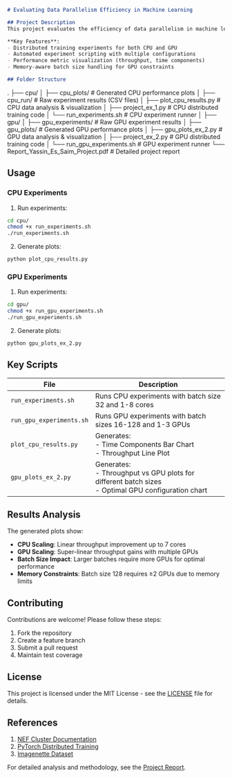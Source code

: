 
```markdown
# Evaluating Data Parallelism Efficiency in Machine Learning

## Project Description
This project evaluates the efficiency of data parallelism in machine learning workflows using CPU and GPU clusters. It measures the impact of different configurations (number of cores/GPUs, batch sizes) on training time and throughput using the DenseNet121 model and Imagenette dataset.

**Key Features**:
- Distributed training experiments for both CPU and GPU
- Automated experiment scripting with multiple configurations
- Performance metric visualization (throughput, time components)
- Memory-aware batch size handling for GPU constraints

## Folder Structure
```
.
├── cpu/
│   ├── cpu_plots/            # Generated CPU performance plots
│   ├── cpu_run/              # Raw experiment results (CSV files)
│   ├── plot_cpu_results.py   # CPU data analysis & visualization
│   ├── project_ex_1.py       # CPU distributed training code
│   └── run_experiments.sh    # CPU experiment runner
│
├── gpu/
│   ├── gpu_experiments/      # Raw GPU experiment results
│   ├── gpu_plots/            # Generated GPU performance plots
│   ├── gpu_plots_ex_2.py     # GPU data analysis & visualization
│   ├── project_ex_2.py       # GPU distributed training code
│   └── run_gpu_experiments.sh # GPU experiment runner
└── Report_Yassin_Es_Saim_Project.pdf  # Detailed project report

## Usage

### CPU Experiments
1. Run experiments:
```bash
cd cpu/
chmod +x run_experiments.sh
./run_experiments.sh
```

2. Generate plots:
```bash
python plot_cpu_results.py
```

### GPU Experiments
1. Run experiments:
```bash
cd gpu/
chmod +x run_gpu_experiments.sh
./run_gpu_experiments.sh
```

2. Generate plots:
```bash
python gpu_plots_ex_2.py
```

## Key Scripts
| File | Description |
|------|-------------|
| `run_experiments.sh` | Runs CPU experiments with batch size 32 and 1-8 cores |
| `run_gpu_experiments.sh` | Runs GPU experiments with batch sizes 16-128 and 1-3 GPUs |
| `plot_cpu_results.py` | Generates:<br>- Time Components Bar Chart<br>- Throughput Line Plot |
| `gpu_plots_ex_2.py` | Generates:<br>- Throughput vs GPU plots for different batch sizes<br>- Optimal GPU configuration chart |

## Results Analysis
The generated plots show:
- **CPU Scaling**: Linear throughput improvement up to 7 cores
- **GPU Scaling**: Super-linear throughput gains with multiple GPUs
- **Batch Size Impact**: Larger batches require more GPUs for optimal performance
- **Memory Constraints**: Batch size 128 requires ≥2 GPUs due to memory limits

## Contributing
Contributions are welcome! Please follow these steps:
1. Fork the repository
2. Create a feature branch
3. Submit a pull request
4. Maintain test coverage

## License
This project is licensed under the MIT License - see the [LICENSE](https://opensource.org/licenses/MIT) file for details.

## References
1. [NEF Cluster Documentation](https://wiki.inria.fr/ClustersSophia/Clusters_Home)
2. [PyTorch Distributed Training](https://pytorch.org/docs/stable/distributed.html)
3. [Imagenette Dataset](https://github.com/fastai/imagenette)

For detailed analysis and methodology, see the [Project Report](Report_Yassin_Es_Saim_Project.pdf).
```
